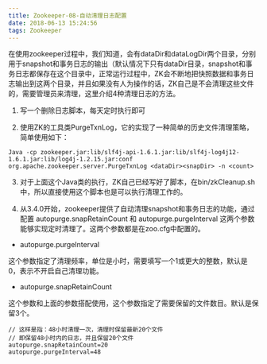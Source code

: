 ```yaml
---
title: Zookeeper-08-自动清理日志配置
date: 2018-06-13 15:24:56
tags: Zookeeper
---
```


在使用zookeeper过程中，我们知道，会有dataDir和dataLogDir两个目录，分别用于snapshot和事务日志的输出（默认情况下只有dataDir目录，snapshot和事务日志都保存在这个目录中，正常运行过程中，ZK会不断地把快照数据和事务日志输出到这两个目录，并且如果没有人为操作的话，ZK自己是不会清理这些文件的，需要管理员来清理，这里介绍4种清理日志的方法。

1. 写一个删除日志脚本，每天定时执行即可


2. 使用ZK的工具类PurgeTxnLog，它的实现了一种简单的历史文件清理策略，简单使用如下：

```
Java -cp zookeeper.jar:lib/slf4j-api-1.6.1.jar:lib/slf4j-log4j12-1.6.1.jar:lib/log4j-1.2.15.jar:conf org.apache.zookeeper.server.PurgeTxnLog <dataDir><snapDir> -n <count>
```

3. 对于上面这个Java类的执行，ZK自己已经写好了脚本，在bin/zkCleanup.sh中，所以直接使用这个脚本也是可以执行清理工作的。

4. 从3.4.0开始，zookeeper提供了自动清理snapshot和事务日志的功能，通过配置 autopurge.snapRetainCount 和 autopurge.purgeInterval 这两个参数能够实现定时清理了。这两个参数都是在zoo.cfg中配置的。

* autopurge.purgeInterval  

这个参数指定了清理频率，单位是小时，需要填写一个1或更大的整数，默认是0，表示不开启自己清理功能。

* autopurge.snapRetainCount 
 
这个参数和上面的参数搭配使用，这个参数指定了需要保留的文件数目。默认是保留3个。


```
// 这样是指：48小时清理一次，清理时保留最新20个文件
// 即保留48小时内的日志，并且保留20个文件
autopurge.snapRetainCount=20  
autopurge.purgeInterval=48
```
